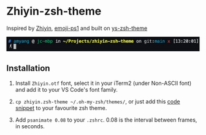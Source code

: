 # Zhiyin-zsh-theme

Inspired by [Zhiyin](https://github.com/W-Mai/BuZhiYin), [emoji-ps1](https://github.com/bigomega/emoji-ps1) and built on [ys-zsh-theme](https://github.com/ohmyzsh/ohmyzsh/blob/master/themes/ys.zsh-theme)

![](./demo.gif)

## Installation

1. Install `Zhiyin.otf` font, select it in your iTerm2 (under Non-ASCII font) and add it to your VS Code's font family.
2. `cp zhiyin.zsh-theme ~/.oh-my-zsh/themes/`, or just add this [code snippet](https://github.com/AmyangXYZ/zhiyin-zsh-theme/blob/9a37506a196b6457eff0c0aa65257db25f5026de/zhiyin.zsh-theme#L63-L117) to your favourite zsh theme.
   
3. Add `psanimate 0.08` to your `.zshrc`. 0.08 is the interval between frames, in seconds.